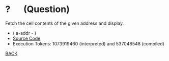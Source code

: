 # ? &emsp; (Question)
Fetch the cell contents of the given address and display.
* ( a-addr - )
* [Source Code](../words/tools/Question.cs)
* Execution Tokens: 1073919460 (interpreted) and 537048548 (compiled)


[BACK](builtins.md#Question)
